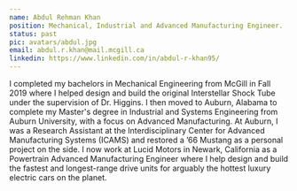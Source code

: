 ```yaml
---
name: Abdul Rehman Khan
position: Mechanical, Industrial and Advanced Manufacturing Engineer.
status: past
pic: avatars/abdul.jpg
email: abdul.r.khan@mail.mcgill.ca
linkedin: https://www.linkedin.com/in/abdul-r-khan95/
---
```

I completed my bachelors in Mechanical Engineering from McGill in Fall 2019 where I helped design and build the original Interstellar Shock Tube under the supervision of Dr. Higgins. I then moved to Auburn, Alabama to complete my Master's degree in Industrial and Systems Engineering from Auburn University, with a focus on Advanced Manufacturing. At Auburn, I was a Research Assistant at the Interdisciplinary Center for Advanced Manufacturing Systems (ICAMS) and restored a ’66 Mustang as a personal project on the side. I now work at Lucid Motors in Newark, California as a Powertrain Advanced Manufacturing Engineer where I help design and build the fastest and longest-range drive units for arguably the hottest luxury electric cars on the planet.